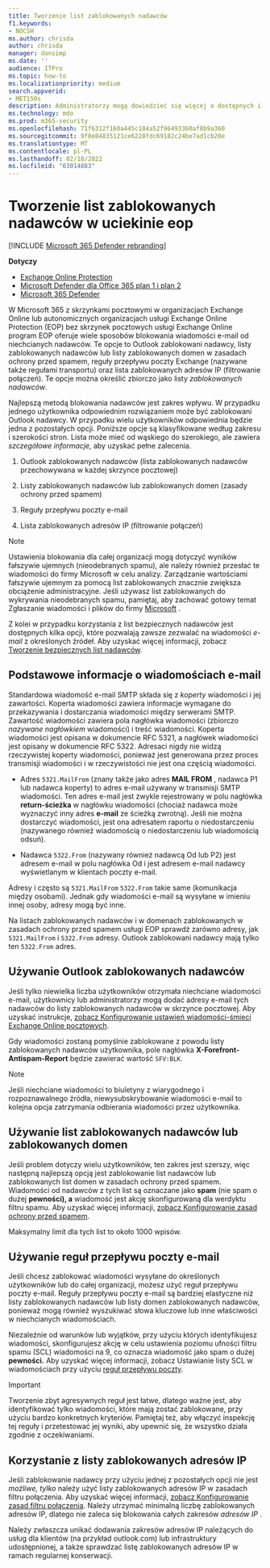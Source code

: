 ```yaml
---
title: Tworzenie list zablokowanych nadawców
f1.keywords:
- NOCSH
ms.author: chrisda
author: chrisda
manager: dansimp
ms.date: ''
audience: ITPro
ms.topic: how-to
ms.localizationpriority: medium
search.appverid:
- MET150s
description: Administratorzy mogą dowiedzieć się więcej o dostępnych i preferowanych opcjach blokowania wiadomości przychodzących w u Exchange Online Protection (EOP).
ms.technology: mdo
ms.prod: m365-security
ms.openlocfilehash: 71f6312f160a445c184a52f96493360af8b9a360
ms.sourcegitcommit: 9f0e84835121ce6228fdc69182c24be7ad1cb20e
ms.translationtype: MT
ms.contentlocale: pl-PL
ms.lasthandoff: 02/18/2022
ms.locfileid: "63014883"
---
```

# <a name="create-blocked-sender-lists-in-eop"></a>Tworzenie list zablokowanych nadawców w uciekinie eop

[!INCLUDE [Microsoft 365 Defender rebranding](../includes/microsoft-defender-for-office.md)]

**Dotyczy**
- [Exchange Online Protection](exchange-online-protection-overview.md)
- [Microsoft Defender dla Office 365 plan 1 i plan 2](defender-for-office-365.md)
- [Microsoft 365 Defender](../defender/microsoft-365-defender.md)

W Microsoft 365 z skrzynkami pocztowymi w organizacjach Exchange Online lub autonomicznych organizacjach usługi Exchange Online Protection (EOP) bez skrzynek pocztowych usługi Exchange Online program EOP oferuje wiele sposobów blokowania wiadomości e-mail od niechcianych nadawców. Te opcje to Outlook zablokowani nadawcy, listy zablokowanych nadawców lub listy zablokowanych domen w zasadach ochrony przed spamem, reguły przepływu poczty Exchange (nazywane także regułami transportu) oraz lista zablokowanych adresów IP (filtrowanie połączeń). Te opcje można określić zbiorczo jako listy _zablokowanych nadawców_.

Najlepszą metodą blokowania nadawców jest zakres wpływu. W przypadku jednego użytkownika odpowiednim rozwiązaniem może być zablokowani Outlook nadawcy. W przypadku wielu użytkowników odpowiednia będzie jedna z pozostałych opcji. Poniższe opcje są klasyfikowane według zakresu i szerokości stron. Lista może mieć od wąskiego do szerokiego, ale zawiera _szczegółowe informacje,_ aby uzyskać pełne zalecenia.

1. Outlook zablokowanych nadawców (lista zablokowanych nadawców przechowywana w każdej skrzynce pocztowej)

2. Listy zablokowanych nadawców lub zablokowanych domen (zasady ochrony przed spamem)

3. Reguły przepływu poczty e-mail

4. Lista zablokowanych adresów IP (filtrowanie połączeń)

> [!NOTE]
> Ustawienia blokowania dla całej organizacji mogą dotyczyć wyników fałszywie ujemnych (nieodebranych spamu), ale należy również przesłać te wiadomości do firmy Microsoft w celu analizy. Zarządzanie wartościami fałszywie ujemnym za pomocą list zablokowanych znacznie zwiększa obciążenie administracyjne. Jeśli używasz list zablokowanych do wykrywania nieodebranych spamu, pamiętaj, aby zachować gotowy temat Zgłaszanie wiadomości i plików do firmy [Microsoft](report-junk-email-messages-to-microsoft.md) .

Z kolei w przypadku korzystania z list bezpiecznych nadawców jest dostępnych kilka opcji, które pozwalają zawsze zezwalać na wiadomości _e-mail_ z określonych źródeł. Aby uzyskać więcej informacji, zobacz [Tworzenie bezpiecznych list nadawców](create-safe-sender-lists-in-office-365.md).

## <a name="email-message-basics"></a>Podstawowe informacje o wiadomościach e-mail

Standardowa wiadomość e-mail SMTP składa się z _koperty_ wiadomości i jej zawartości. Koperta wiadomości zawiera informacje wymagane do przekazywania i dostarczania wiadomości między serwerami SMTP. Zawartość wiadomości zawiera pola nagłówka wiadomości (zbiorczo _nazywane nagłówkiem_ wiadomości) i treść wiadomości. Koperta wiadomości jest opisana w dokumencie RFC 5321, a nagłówek wiadomości jest opisany w dokumencie RFC 5322. Adresaci nigdy nie widzą rzeczywistej koperty wiadomości, ponieważ jest generowana przez proces transmisji wiadomości i w rzeczywistości nie jest ona częścią wiadomości.

- Adres `5321.MailFrom` (znany także jako adres **MAIL FROM** , nadawca P1 lub nadawca koperty) to adres e-mail używany w transmisji SMTP wiadomości. Ten adres e-mail jest zwykle rejestrowany w polu nagłówka **return-ścieżka** w nagłówku wiadomości (chociaż nadawca może wyznaczyć inny adres **e-mail** ze ścieżką zwrotną). Jeśli nie można dostarczyć wiadomości, jest ona adresatem raportu o niedostarczeniu (nazywanego również wiadomością o niedostarczeniu lub wiadomością odsuń).

- Nadawca `5322.From` (nazywany również nadawcą Od lub P2) jest adresem e-mail w polu  nagłówka Od i jest adresem e-mail nadawcy wyświetlanym w klientach poczty e-mail.

Adresy i często są `5321.MailFrom` `5322.From` takie same (komunikacja między osobami). Jednak gdy wiadomości e-mail są wysyłane w imieniu innej osoby, adresy mogą być inne.

Na listach zablokowanych nadawców i w domenach zablokowanych w zasadach ochrony przed spamem usługi EOP sprawdź zarówno adresy, jak `5321.MailFrom` i `5322.From` adresy. Outlook zablokowani nadawcy mają tylko ten `5322.From` adres.

## <a name="use-outlook-blocked-senders"></a>Używanie Outlook zablokowanych nadawców

Jeśli tylko niewielka liczba użytkowników otrzymała niechciane wiadomości e-mail, użytkownicy lub administratorzy mogą dodać adresy e-mail tych nadawców do listy zablokowanych nadawców w skrzynce pocztowej. Aby uzyskać instrukcje, [zobacz Konfigurowanie ustawień wiadomości-śmieci Exchange Online pocztowych](configure-junk-email-settings-on-exo-mailboxes.md).

Gdy wiadomości zostaną pomyślnie zablokowane z powodu listy zablokowanych nadawców użytkownika, pole nagłówka **X-Forefront-Antispam-Report** będzie zawierać wartość `SFV:BLK`.

> [!NOTE]
> Jeśli niechciane wiadomości to biuletyny z wiarygodnego i rozpoznawalnego źródła, niewysubskrybowanie wiadomości e-mail to kolejna opcja zatrzymania odbierania wiadomości przez użytkownika.

## <a name="use-blocked-sender-lists-or-blocked-domain-lists"></a>Używanie list zablokowanych nadawców lub zablokowanych domen

Jeśli problem dotyczy wielu użytkowników, ten zakres jest szerszy, więc następną najlepszą opcją jest zablokowanie list nadawców lub zablokowanych list domen w zasadach ochrony przed spamem. Wiadomości od nadawców z tych list są oznaczane jako **spam** (nie spam o dużej **pewności), a** wiadomość jest akcję skonfigurowaną dla werdyktu filtru spamu. Aby uzyskać więcej informacji, [zobacz Konfigurowanie zasad ochrony przed spamem](configure-your-spam-filter-policies.md).

Maksymalny limit dla tych list to około 1000 wpisów.

## <a name="use-mail-flow-rules"></a>Używanie reguł przepływu poczty e-mail

Jeśli chcesz zablokować wiadomości wysyłane do określonych użytkowników lub do całej organizacji, możesz użyć reguł przepływu poczty e-mail. Reguły przepływu poczty e-mail są bardziej elastyczne niż listy zablokowanych nadawców lub listy domen zablokowanych nadawców, ponieważ mogą również wyszukiwać słowa kluczowe lub inne właściwości w niechcianych wiadomościach.

Niezależnie od warunków lub wyjątków, przy użyciu których identyfikujesz wiadomości, skonfigurujesz akcję w celu ustawienia poziomu ufności filtru spamu (SCL) wiadomości na 9, co oznacza wiadomość jako spam o dużej **pewności.** Aby uzyskać więcej informacji, zobacz Ustawianie listy SCL w wiadomościach przy użyciu [reguł przepływu poczty](/exchange/security-and-compliance/mail-flow-rules/use-rules-to-set-scl).

> [!IMPORTANT]
> Tworzenie zbyt agresywnych reguł jest łatwe, dlatego  ważne jest, aby identyfikować tylko wiadomości, które mają zostać zablokowane, przy użyciu bardzo konkretnych kryteriów. Pamiętaj też, aby włączyć inspekcję tej reguły i przetestować jej wyniki, aby upewnić się, że wszystko działa zgodnie z oczekiwaniami.

## <a name="use-the-ip-block-list"></a>Korzystanie z listy zablokowanych adresów IP

Jeśli zablokowanie nadawcy przy użyciu jednej z pozostałych opcji nie jest _możliwe, tylko_ należy użyć listy zablokowanych adresów IP w zasadach filtru połączenia. Aby uzyskać więcej informacji, [zobacz Konfigurowanie zasad filtru połączenia](configure-the-connection-filter-policy.md). Należy utrzymać minimalną liczbę zablokowanych adresów IP, dlatego nie zaleca się blokowania całych zakresów _adresów IP_ .

Należy zwłaszcza  unikać dodawania zakresów adresów IP należących do usług dla klientów (na przykład outlook.com) lub infrastruktury udostępnionej, a także sprawdzać listę zablokowanych adresów IP w ramach regularnej konserwacji.
